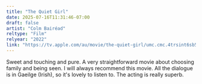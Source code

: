 ```yaml
---
title: "The Quiet Girl"
date: 2025-07-16T11:31:46-07:00
draft: false
artist: "Colm Bairéad"
reltype: "Film"
relyear: "2022"
link: "https://tv.apple.com/au/movie/the-quiet-girl/umc.cmc.4trsint6sb5khg55tt0hl0mhy"
---
```


Sweet and touching and pure. A very straightforward movie about choosing family and being seen. I will always recommend this movie. All the dialogue is in Gaeilge (Irish), so it's lovely to listen to. The acting is really superb.
